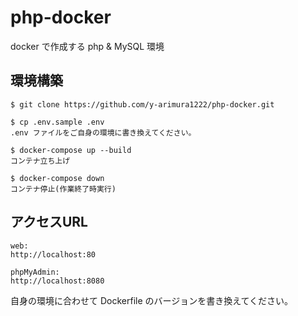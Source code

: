 # php-docker
docker で作成する php &amp; MySQL 環境

## 環境構築
```
$ git clone https://github.com/y-arimura1222/php-docker.git

$ cp .env.sample .env
.env ファイルをご自身の環境に書き換えてください。

$ docker-compose up --build
コンテナ立ち上げ

$ docker-compose down
コンテナ停止(作業終了時実行)
```

## アクセスURL
```
web:
http://localhost:80

phpMyAdmin:
http://localhost:8080
```

自身の環境に合わせて Dockerfile のバージョンを書き換えてください。
